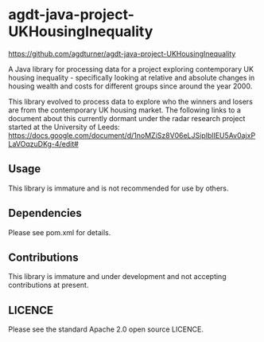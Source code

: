 # agdt-java-project-UKHousingInequality
https://github.com/agdturner/agdt-java-project-UKHousingInequality

A Java library for processing data for a project exploring contemporary UK housing inequality - specifically looking at relative and absolute changes in housing wealth and costs for different groups since around the year 2000.

This library evolved to process data to explore who the winners and losers are from the contemporary UK housing market. The following links to a document about this currently dormant under the radar research project started at the University of Leeds:
https://docs.google.com/document/d/1noMZiSz8V06eLJSipIblIEU5Av0ajxPLaVOqzuDKg-4/edit#

## Usage
This library is immature and is not recommended for use by others.

## Dependencies
Please see pom.xml for details.

## Contributions
This library is immature and under development and not accepting contributions at present.

## LICENCE
Please see the standard Apache 2.0 open source LICENCE.
